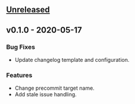 <a name="unreleased"></a>
## [Unreleased]


<a name="v0.1.0"></a>
## v0.1.0 - 2020-05-17
### Bug Fixes
- Update changelog template and configuration.

### Features
- Change precommit target name.
- Add stale issue handling.


[Unreleased]: /compare/v0.1.0...HEAD

